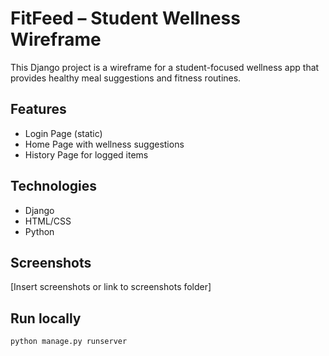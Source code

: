 # FitFeed – Student Wellness Wireframe

This Django project is a wireframe for a student-focused wellness app that provides healthy meal suggestions and fitness routines.

## Features
- Login Page (static)
- Home Page with wellness suggestions
- History Page for logged items

## Technologies
- Django
- HTML/CSS
- Python

## Screenshots
[Insert screenshots or link to screenshots folder]

## Run locally
```bash
python manage.py runserver
